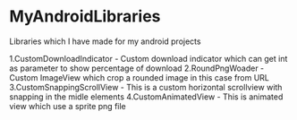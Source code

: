 MyAndroidLibraries
==================

Libraries which I have made for my android projects

1.CustomDownloadIndicator - Custom download indicator which can get int as parameter to show percentage of download
2.RoundPngWoader - Custom ImageView which crop a rounded image in this case from URL
3.CustomSnappingScrollView - This is a custom horizontal scrollview with snapping in the midle elements
4.CustomAnimatedView - This is animated view which use a sprite png file